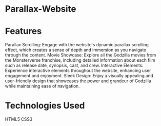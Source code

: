 # Parallax-Website

# Features
Parallax Scrolling: Engage with the website's dynamic parallax scrolling effect, which creates a sense of depth and immersion as you navigate through the content.
Movie Showcase: Explore all the Godzilla movies from the Monsterverse franchise, including detailed information about each film such as release date, synopsis, cast, and crew.
Interactive Elements: Experience interactive elements throughout the website, enhancing user engagement and enjoyment.
Sleek Design: Enjoy a visually appealing and user-friendly design that showcases the power and grandeur of Godzilla while maintaining ease of navigation.

# Technologies Used
HTML5
CSS3
